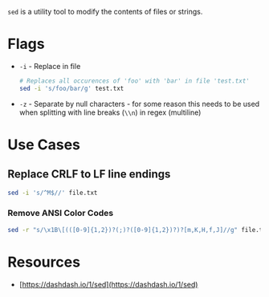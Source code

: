 `sed` is a utility tool to modify the contents of files or strings.

# Flags

- `-i` - Replace in file
    
    ```bash
    # Replaces all occurences of 'foo' with 'bar' in file 'test.txt'
    sed -i 's/foo/bar/g' test.txt
    ```
    
- `-z` - Separate by null characters - for some reason this needs to be used when splitting with line breaks (`\\n`) in regex (multiline)
    

# Use Cases

## Replace CRLF to LF line endings

```bash
sed -i 's/^M$//' file.txt
```

### Remove ANSI Color Codes

```bash
sed -r "s/\x1B\[(([0-9]{1,2})?(;)?([0-9]{1,2})?)?[m,K,H,f,J]//g" file.txto
```

# Resources

- [https://dashdash.io/1/sed](https://dashdash.io/1/sed)